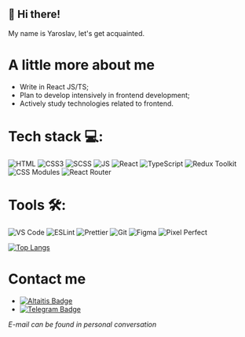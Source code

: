 ## 👋  Hi there!

My name is Yaroslav, let's get acquainted.

# A little more about me
* Write in React JS/TS;
* Plan to develop intensively in frontend development;
* Actively study technologies related to frontend.

# Tech stack 💻:
![HTML](https://img.shields.io/badge/HTML5-%23E34F26?logo=html5&logoColor=%23fff&color=%23E34F26) ![CSS3](https://img.shields.io/badge/CSS3-%23E34F26?logo=css3&logoColor=%23fff&color=%231698E9) ![SCSS](https://img.shields.io/badge/SCSS-%23E34F26?logo=sass&logoColor=%23000&color=%23C95B93) ![JS](https://img.shields.io/badge/JavaScript-%23E34F26?logo=javascript&logoColor=%23000&color=%23F7E01D) ![React](https://camo.githubusercontent.com/b8f9baf34dfa59e5cf63be744777f8f01596535a4bcc1502df3cf39a71d41c23/68747470733a2f2f696d672e736869656c64732e696f2f62616467652f2d52656163742d3333333333333f7374796c653d666c6174266c6f676f3d7265616374) ![TypeScript](https://img.shields.io/badge/Typescript-%23E34F26?logo=typescript&logoColor=%23fff&color=%233179C7) ![Redux Toolkit](https://img.shields.io/badge/Redux-%23E34F26?logo=redux&logoColor=%23764ABC&color=%23333) ![CSS Modules](https://img.shields.io/badge/CSS%20Modules-%23E34F26?logo=css3&logoColor=%23fff&color=%231698E9)
![React Router](https://img.shields.io/badge/React%20Router-%23333?style=flat&logo=ReactRouter&logoColor=white)
# Tools 🛠:
![VS Code](https://img.shields.io/badge/VS%20Code-%23333?logo=visual%20studio%20code&logoColor=%23007ACC) ![ESLint](https://img.shields.io/badge/ESLint-%23E34F26?logo=eslint&logoColor=%23fff&color=%234B32C3) ![Prettier](https://img.shields.io/badge/Prettier-%23E34F26?logo=prettier&logoColor=%23fff&color=%23C086C2) ![Git](https://camo.githubusercontent.com/3ea1c940cc08da19f16d17ca0c4704397dac1f12a1bb73f1174ae504c3e80a85/68747470733a2f2f696d672e736869656c64732e696f2f62616467652f2d4769742d3333333333333f7374796c653d666c6174266c6f676f3d676974) ![Figma](https://img.shields.io/badge/Figma-%23333?logo=figma&logoColor=white) ![Pixel Perfect](https://img.shields.io/badge/Pixel%20Perfect-%23333?style=flat&logo=googlechrome&logoColor=white)

[![Top Langs](https://github-readme-stats.vercel.app/api/top-langs/?username=BlessedHolly&layout=compact)](https://github.com/anuraghazra/github-readme-stats)

# Contact me
* <a href="https://altairis.vercel.app/user/67f3d1cb005627876a49a947">
    <img src="https://img.shields.io/badge/Altairis-%23333?style=flat&logo=googlechrome&logoColor=white" alt="Altaitis Badge"/>
  </a>
* <a href="https://t.me/ammyyaa">
    <img src="https://img.shields.io/badge/Telegram-rgb(53,164,222)?logo=telegram&logoColor=white" alt="Telegram Badge"/>
</a>


*E-mail can be found in personal conversation*
